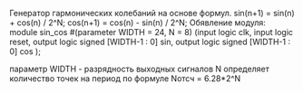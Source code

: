 Генератор гармонических колебаний на основе формул.
sin(n+1) = sin(n) + cos(n) / 2^N;
cos(n+1) = cos(n) - sin(n) / 2^N;
Обявление модуля:
module sin_cos #(parameter WIDTH = 24, N = 8) 
              (input          logic                                clk,
               input          logic                                reset,
               output         logic    signed    [WIDTH-1 : 0]     sin,
               output         logic    signed    [WIDTH-1 : 0]     cos
              );  

параметр WIDTH - разрядность выходных сигналов 
N определяет количество точек на период по формуле Nотсч = 6.28*2^N  
